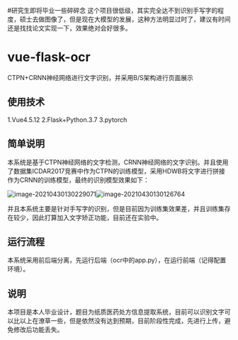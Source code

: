 #研究生即将毕业一些碎碎念
这个项目很低级，其实完全达不到识别手写字的程度，硕士去做图像了，但是现在大模型的发展，这种方法明显过时了，建议有时间还是找找论文实现一下，效果绝对会好很多。

# vue-flask-ocr
CTPN+CRNN神经网络进行文字识别，并采用B/S架构进行页面展示

## 使用技术

1.Vue4.5.12
2.Flask+Python.3.7
3.pytorch

## 简单说明

​       本系统是基于CTPN神经网络的文字检测，CRNN神经网络的文字识别。并且使用了数据集ICDAR2017竞赛中作为CTPN的训练模型，采用HDWB将文字进行拼接作为CRNN的训练模型，最终的识别模型效果如下：

![image-20210430130229071](https://gitee.com/run_seven/img/raw/master/img/20210430130230.png)![image-20210430130126764](https://gitee.com/run_seven/img/raw/master/img/20210430130130.png)

​       并且本系统主要是针对手写字的识别，但是目前因为训练集效果差，并且训练集存在较少，因此打算加入文字矫正功能，目前还在实验中。

## 运行流程

本系统采用前后端分离，先运行后端（ocr中的app.py），在运行前端（记得配置环境）。

## 说明

本项目是本人毕业设计，题目为纸质医药处方信息提取系统，目前可以识别文字可以比以上在潦草一些，但是依然没有达到预期，目前阶段性完成，先进行上传，避免修改后功能丢失。

